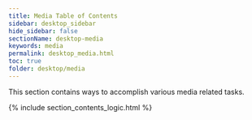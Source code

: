 ```yaml
---
title: Media Table of Contents
sidebar: desktop_sidebar
hide_sidebar: false
sectionName: desktop-media
keywords: media
permalink: desktop_media.html
toc: true
folder: desktop/media
---
```


This section contains ways to accomplish various media related tasks.

{% include section_contents_logic.html %}
